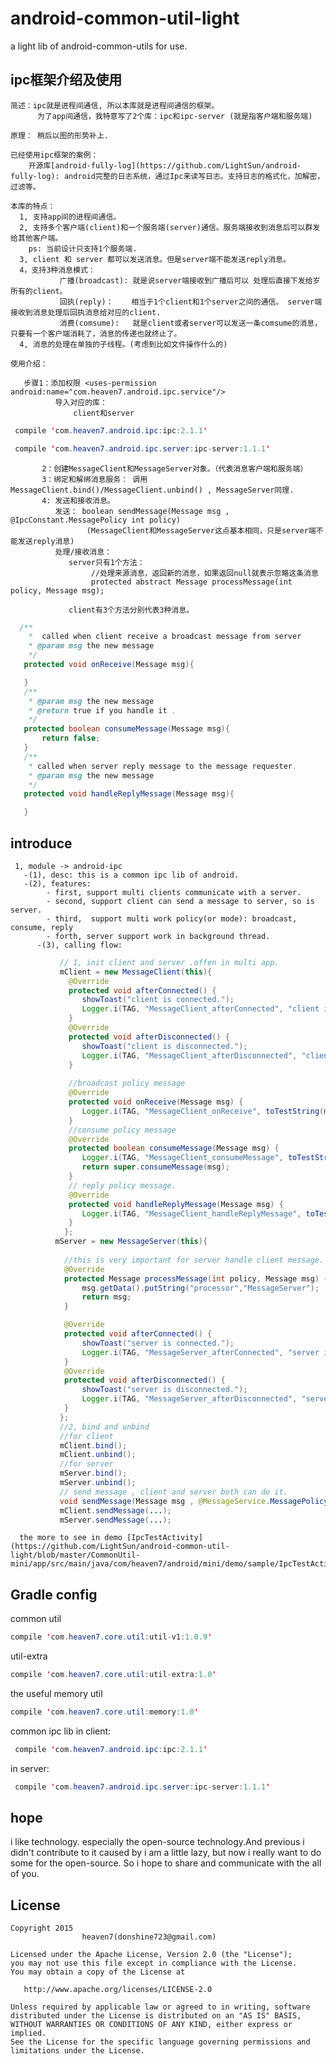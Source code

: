 # android-common-util-light
a light lib of android-common-utils for use.

##  ipc框架介绍及使用

    简述：ipc就是进程间通信, 所以本库就是进程间通信的框架。
          为了app间通信，我特意写了2个库：ipc和ipc-server (就是指客户端和服务端)

    原理： 稍后以图的形势补上. 
    
    已经使用ipc框架的案例：
        开源库[android-fully-log](https://github.com/LightSun/android-fully-log): android完整的日志系统，通过Ipc来读写日志。支持日志的格式化，加解密，过滤等。

    本库的特点：
      1, 支持app间的进程间通信。
      2, 支持多个客户端(client)和一个服务端(server)通信。服务端接收到消息后可以群发给其他客户端。
        ps: 当前设计只支持1个服务端.
      3, client 和 server 都可以发送消息。但是server端不能发送reply消息。        
      4，支持3种消息模式：
               广播(broadcast): 就是说server端接收到广播后可以 处理后直接下发给岁 所有的client。
               回执(reply)：    相当于1个client和1个server之间的通信。 server端接收到消息处理后回执消息给对应的client. 
               消费(comsume):   就是client或者server可以发送一条comsume的消息，只要有一个客户端消耗了，消息的传递也就终止了。
      4, 消息的处理在单独的子线程。(考虑到比如文件操作什么的)
      
    使用介绍：
       
       步骤1：添加权限 <uses-permission android:name="com.heaven7.android.ipc.service"/>
              导入对应的库：
                  client和server
 ``` java
  compile 'com.heaven7.android.ipc:ipc:2.1.1'
 ```
 ``` java
  compile 'com.heaven7.android.ipc.server:ipc-server:1.1.1'
 ```
           2：创建MessageClient和MessageServer对象。（代表消息客户端和服务端）
           3：绑定和解绑消息服务： 调用MessageClient.bind()/MessageClient.unbind() , MessageServer同理.
           4: 发送和接收消息。
              发送： boolean sendMessage(Message msg , @IpcConstant.MessagePolicy int policy)
                     (MessageClient和MessageServer这点基本相同，只是server端不能发送reply消息)
              处理/接收消息：
                 server只有1个方法：
                      //处理来源消息，返回新的消息，如果返回null就表示忽略这条消息
                      protected abstract Message processMessage(int policy, Message msg);
                        
                 client有3个方法分别代表3种消息。
 ```java
   /**
     *  called when client receive a broadcast message from server
     * @param msg the new message
     */
    protected void onReceive(Message msg){

    }
    /**
     * @param msg the new message
     * @return true if you handle it .
     */
    protected boolean consumeMessage(Message msg){
        return false;
    }
    /**
     * called when server reply message to the message requester.
     * @param msg the new message
     */
    protected void handleReplyMessage(Message msg){

    }
 ```
      
               

## introduce
     1, module -> android-ipc
       -(1), desc: this is a common ipc lib of android.
       -(2), features: 
            - first, support multi clients communicate with a server.
            - second, support client can send a message to server, so is server.
            - third,  support multi work policy(or mode): broadcast, consume, reply
            - forth, server support work in background thread.
          -(3), calling flow:
```java
           // 1, init client and server .offen in multi app.
           mClient = new MessageClient(this){
             @Override
             protected void afterConnected() {
                showToast("client is connected.");
                Logger.i(TAG, "MessageClient_afterConnected", "client is connected.");
             }
             @Override
             protected void afterDisconnected() {
                showToast("client is disconnected.");
                Logger.i(TAG, "MessageClient_afterDisconnected", "client is disconnected.");
             }
            
             //broadcast policy message
             @Override
             protected void onReceive(Message msg) {
                Logger.i(TAG, "MessageClient_onReceive", toTestString(msg));
             }
             //consume policy message
             @Override
             protected boolean consumeMessage(Message msg) {
                Logger.i(TAG, "MessageClient_consumeMessage", toTestString(msg));
                return super.consumeMessage(msg);
             }
             // reply policy message.
             @Override
             protected void handleReplyMessage(Message msg) {
                Logger.i(TAG, "MessageClient_handleReplyMessage", toTestString(msg));
             }
            };
          mServer = new MessageServer(this){
            
            //this is very important for server handle client message.
            @Override
            protected Message processMessage(int policy, Message msg) {
                msg.getData().putString("processor","MessageServer");
                return msg;
            }

            @Override
            protected void afterConnected() {
                showToast("server is connected.");
                Logger.i(TAG, "MessageServer_afterConnected", "server is connected.");
            }
            @Override
            protected void afterDisconnected() {
                showToast("server is disconnected.");
                Logger.i(TAG, "MessageServer_afterDisconnected", "server is disconnected.");
            }
           };
           //2, bind and unbind
           //for client
           mClient.bind();  
           mClient.unbind();
           //for server
           mServer.bind();  
           mServer.unbind();
           // send message , client and server both can do it.
           void sendMessage(Message msg , @MessageService.MessagePolicy int policy);
           mClient.sendMessage(...);
           mServer.sendMessage(...);
```
      the more to see in demo [IpcTestActivity](https://github.com/LightSun/android-common-util-light/blob/master/CommonUtil-mini/app/src/main/java/com/heaven7/android/mini/demo/sample/IpcTestActivity.java).
    

## Gradle config

common util
 ``` java
compile 'com.heaven7.core.util:util-v1:1.0.9'
 ```
 
 util-extra
 ``` java
compile 'com.heaven7.core.util:util-extra:1.0'
 ```
 
 the useful memory util 
 ``` java
 compile 'com.heaven7.core.util:memory:1.0'
 ```
 
 common ipc lib 
 in client:
 ``` java
  compile 'com.heaven7.android.ipc:ipc:2.1.1'
 ```
  in server:
 ``` java
  compile 'com.heaven7.android.ipc.server:ipc-server:1.1.1'
 ```

## hope
i like technology. especially the open-source technology.And previous i didn't contribute to it caused by i am a little lazy, but now i really want to do some for the open-source. So i hope to share and communicate with the all of you.


## License

    Copyright 2015   
                    heaven7(donshine723@gmail.com)

    Licensed under the Apache License, Version 2.0 (the "License");
    you may not use this file except in compliance with the License.
    You may obtain a copy of the License at

       http://www.apache.org/licenses/LICENSE-2.0

    Unless required by applicable law or agreed to in writing, software
    distributed under the License is distributed on an "AS IS" BASIS,
    WITHOUT WARRANTIES OR CONDITIONS OF ANY KIND, either express or implied.
    See the License for the specific language governing permissions and
    limitations under the License.
